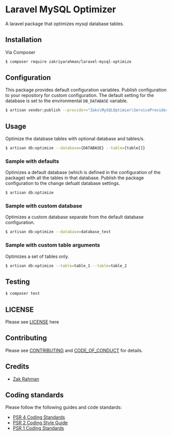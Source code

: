 # Laravel MySQL Optimizer

A laravel package that optimizes mysql database tables.

## Installation

Via Composer

``` bash
$ composer require zakriyarahman/laravel-mysql-optimize
```

## Configuration

This package provides default configuration variables. Publish configuration to your repository for custom configuration.
The default setting for the database is set to the environmental `DB_DATABASE` variable.

``` bash
$ artisan vendor:publish --provider="Zaks\MySQLOptimier\ServiceProvider" --tag=config
```

## Usage

Optimize the database tables with optional database and tables/s.

``` bash
$ artisan db:optimize --database={DATABASE} --table={table[]}
```

### Sample with defaults

Optimizes a default database (which is defined in the configuration of the package) with all the tables in that database.
Publish the package configuration to the change defualt database settings.

``` bash
$ artisan db:optimize
```

### Sample with custom database

Optimizes a custom database separate from the default database configuration.

``` bash
$ artisan db:optimize --database=database_test
```

### Sample with custom table arguments

Optimizes a set of tables only.

``` bash
$ artisan db:optimize --table=table_1 --table=table_2
```

## Testing

``` bash
$ composer test
```

## LICENSE

Please see [LICENSE](LICENSE) here

## Contributing

Please see [CONTRIBUTING](CONTRIBUTING.md) and [CODE_OF_CONDUCT](CODE_OF_CONDUCT.md) for details.

## Credits

- [Zak Rahman][link-author]

## Coding standards

Please follow the following guides and code standards:

* [PSR 4 Coding Standards](https://github.com/php-fig/fig-standards/blob/master/accepted/PSR-4-autoloader.md)
* [PSR 2 Coding Style Guide](https://github.com/php-fig/fig-standards/blob/master/accepted/PSR-2-coding-style-guide.md)
* [PSR 1 Coding Standards](https://github.com/php-fig/fig-standards/blob/master/accepted/PSR-1-basic-coding-standard.md)

[link-author]: https://github.com/zakriyarahman

